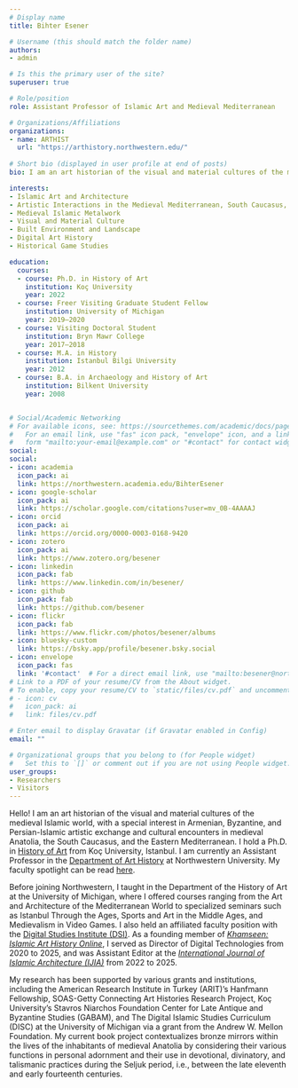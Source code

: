 ```yaml
---
# Display name
title: Bihter Esener

# Username (this should match the folder name)
authors:
- admin

# Is this the primary user of the site?
superuser: true

# Role/position
role: Assistant Professor of Islamic Art and Medieval Mediterranean

# Organizations/Affiliations
organizations:
- name: ARTHIST
  url: "https://arthistory.northwestern.edu/"
  
# Short bio (displayed in user profile at end of posts)
bio: I am an art historian of the visual and material cultures of the medieval Islamic world, with a special interest in Armenian, Byzantine, and Persian-Islamic artistic exchange and cultural encounters in medieval Anatolia, the South Caucasus, and the Eastern Mediterranean. I teach Islamic art and medieval Mediterranean in the [Department of Art History](https://arthistory.northwestern.edu) at Northwestern University. My research interests encompass the collection and display of Islamic art in the modern period, sports history, environmental studies, digital art history, and historical game studies.

interests:
- Islamic Art and Architecture
- Artistic Interactions in the Medieval Mediterranean, South Caucasus, and Anatolia
- Medieval Islamic Metalwork
- Visual and Material Culture
- Built Environment and Landscape
- Digital Art History
- Historical Game Studies

education:
  courses:
  - course: Ph.D. in History of Art
    institution: Koç University
    year: 2022
  - course: Freer Visiting Graduate Student Fellow
    institution: University of Michigan
    year: 2019–2020
  - course: Visiting Doctoral Student
    institution: Bryn Mawr College
    year: 2017–2018
  - course: M.A. in History
    institution: Istanbul Bilgi University
    year: 2012
  - course: B.A. in Archaeology and History of Art
    institution: Bilkent University
    year: 2008


# Social/Academic Networking
# For available icons, see: https://sourcethemes.com/academic/docs/page-builder/#icons
#   For an email link, use "fas" icon pack, "envelope" icon, and a link in the
#   form "mailto:your-email@example.com" or "#contact" for contact widget.
social:
social:
- icon: academia
  icon_pack: ai
  link: https://northwestern.academia.edu/BihterEsener
- icon: google-scholar
  icon_pack: ai
  link: https://scholar.google.com/citations?user=mv_0B-4AAAAJ
- icon: orcid
  icon_pack: ai
  link: https://orcid.org/0000-0003-0168-9420
- icon: zotero
  icon_pack: ai
  link: https://www.zotero.org/besener
- icon: linkedin
  icon_pack: fab
  link: https://www.linkedin.com/in/besener/
- icon: github
  icon_pack: fab
  link: https://github.com/besener
- icon: flickr
  icon_pack: fab
  link: https://www.flickr.com/photos/besener/albums
- icon: bluesky-custom
  link: https://bsky.app/profile/besener.bsky.social
- icon: envelope
  icon_pack: fas
  link: '#contact'  # For a direct email link, use "mailto:besener@northwestern.edu"
# Link to a PDF of your resume/CV from the About widget.
# To enable, copy your resume/CV to `static/files/cv.pdf` and uncomment the lines below.
# - icon: cv
#   icon_pack: ai
#   link: files/cv.pdf

# Enter email to display Gravatar (if Gravatar enabled in Config)
email: ""

# Organizational groups that you belong to (for People widget)
#   Set this to `[]` or comment out if you are not using People widget.
user_groups:
- Researchers
- Visitors
---
```


Hello! I am an art historian of the visual and material cultures of the medieval Islamic world, with a special interest in Armenian, Byzantine, and Persian-Islamic artistic exchange and cultural encounters in medieval Anatolia, the South Caucasus, and the Eastern Mediterranean. I hold a Ph.D. in [History of Art](https://gsssh.ku.edu.tr/en/departments/archaeology-and-history-of-art/) from Koç University, Istanbul. I am currently an Assistant Professor in the [Department of Art History](https://arthistory.northwestern.edu) at Northwestern University. My faculty spotlight can be read [here](https://arthistory.northwestern.edu/people/faculty-spotlight/bihter-esener.html).

Before joining Northwestern, I taught in the Department of the History of Art at the University of Michigan, where I offered courses ranging from the Art and Architecture of the Mediterranean World to specialized seminars such as Istanbul Through the Ages, Sports and Art in the Middle Ages, and Medievalism in Video Games. I also held an affiliated faculty position with the [Digital Studies Institute (DSI)](https://www.digitalstudies.umich.edu/). As a founding member of [*Khamseen: Islamic Art History Online*](https://sites.lsa.umich.edu/khamseen/), I served as Director of Digital Technologies from 2020 to 2025, and was Assistant Editor at the [*International Journal of Islamic Architecture (IJIA)*](https://www.intellectbooks.com/international-journal-of-islamic-architecture) from 2022 to 2025. 

My research has been supported by various grants and institutions, including the American Research Institute in Turkey (ARIT)’s Hanfmann Fellowship, SOAS-Getty Connecting Art Histories Research Project, Koç University’s Stavros Niarchos Foundation Center for Late Antique and Byzantine Studies (GABAM), and The Digital Islamic Studies Curriculum (DISC) at the University of Michigan via a grant from the Andrew W. Mellon Foundation. My current book project contextualizes bronze mirrors within the lives of the inhabitants of medieval Anatolia by considering their various functions in personal adornment and their use in devotional, divinatory, and talismanic practices during the Seljuk period, i.e., between the late eleventh and early fourteenth centuries. 
